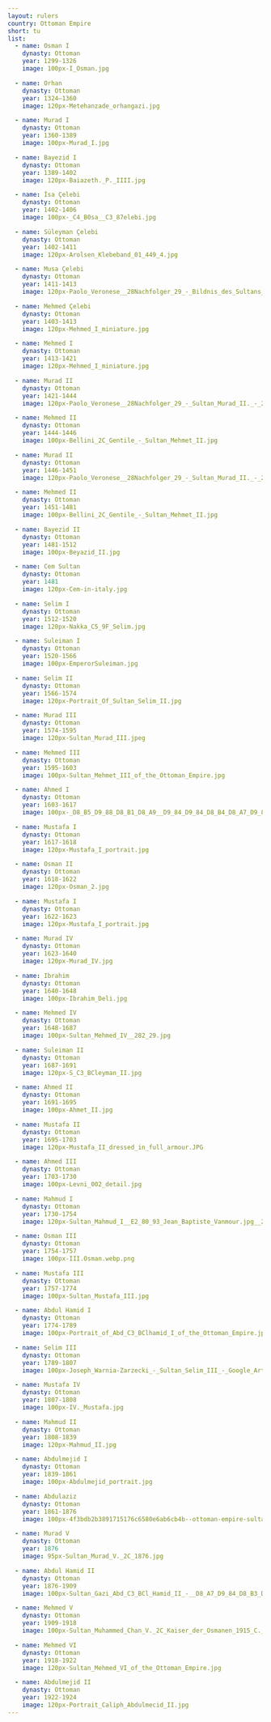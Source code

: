 ```yaml
---
layout: rulers
country: Ottoman Empire
short: tu
list:
  - name: Osman I
    dynasty: Ottoman
    year: 1299-1326
    image: 100px-I_Osman.jpg

  - name: Orhan
    dynasty: Ottoman
    year: 1324–1360
    image: 120px-Metehanzade_orhangazi.jpg

  - name: Murad I
    dynasty: Ottoman
    year: 1360-1389
    image: 100px-Murad_I.jpg

  - name: Bayezid I
    dynasty: Ottoman
    year: 1389-1402
    image: 120px-Baiazeth._P._IIII.jpg

  - name: İsa Çelebi
    dynasty: Ottoman
    year: 1402-1406
    image: 100px-_C4_B0sa__C3_87elebi.jpg

  - name: Süleyman Çelebi
    dynasty: Ottoman
    year: 1402-1411
    image: 120px-Arolsen_Klebeband_01_449_4.jpg

  - name: Musa Çelebi
    dynasty: Ottoman
    year: 1411-1413
    image: 120px-Paolo_Veronese__28Nachfolger_29_-_Bildnis_des_Sultans_Moise_-_2238_-_Bavarian_State_Painting_Collections.jpg

  - name: Mehmed Çelebi
    dynasty: Ottoman
    year: 1403-1413
    image: 120px-Mehmed_I_miniature.jpg

  - name: Mehmed I
    dynasty: Ottoman
    year: 1413-1421
    image: 120px-Mehmed_I_miniature.jpg

  - name: Murad II
    dynasty: Ottoman
    year: 1421-1444
    image: 120px-Paolo_Veronese__28Nachfolger_29_-_Sultan_Murad_II._-_2237_-_Bavarian_State_Painting_Collections.jpg

  - name: Mehmed II
    dynasty: Ottoman
    year: 1444-1446
    image: 100px-Bellini_2C_Gentile_-_Sultan_Mehmet_II.jpg

  - name: Murad II
    dynasty: Ottoman
    year: 1446-1451
    image: 120px-Paolo_Veronese__28Nachfolger_29_-_Sultan_Murad_II._-_2237_-_Bavarian_State_Painting_Collections.jpg

  - name: Mehmed II
    dynasty: Ottoman
    year: 1451-1481
    image: 100px-Bellini_2C_Gentile_-_Sultan_Mehmet_II.jpg

  - name: Bayezid II
    dynasty: Ottoman
    year: 1481-1512
    image: 100px-Beyazid_II.jpg

  - name: Cem Sultan
    dynasty: Ottoman
    year: 1481
    image: 120px-Cem-in-italy.jpg

  - name: Selim I
    dynasty: Ottoman
    year: 1512-1520
    image: 120px-Nakka_C5_9F_Selim.jpg

  - name: Suleiman I
    dynasty: Ottoman
    year: 1520-1566
    image: 100px-EmperorSuleiman.jpg

  - name: Selim II
    dynasty: Ottoman
    year: 1566-1574
    image: 120px-Portrait_Of_Sultan_Selim_II.jpg

  - name: Murad III
    dynasty: Ottoman
    year: 1574-1595
    image: 120px-Sultan_Murad_III.jpeg

  - name: Mehmed III
    dynasty: Ottoman
    year: 1595-1603
    image: 100px-Sultan_Mehmet_III_of_the_Ottoman_Empire.jpg

  - name: Ahmed I
    dynasty: Ottoman
    year: 1603-1617
    image: 100px-_D8_B5_D9_88_D8_B1_D8_A9__D9_84_D9_84_D8_B4_D8_A7_D9_87_D8_B2_D8_A7_D8_AF_D9_87__D8_A3_D8_AD_D9_85_D8_AF_2013-12-19_09-18.jpg

  - name: Mustafa I
    dynasty: Ottoman
    year: 1617-1618
    image: 120px-Mustafa_I_portrait.jpg

  - name: Osman II
    dynasty: Ottoman
    year: 1618-1622
    image: 120px-Osman_2.jpg

  - name: Mustafa I
    dynasty: Ottoman
    year: 1622-1623
    image: 120px-Mustafa_I_portrait.jpg

  - name: Murad IV
    dynasty: Ottoman
    year: 1623-1640
    image: 120px-Murad_IV.jpg

  - name: Ibrahim
    dynasty: Ottoman
    year: 1640-1648
    image: 100px-Ibrahim_Deli.jpg

  - name: Mehmed IV
    dynasty: Ottoman
    year: 1648-1687
    image: 100px-Sultan_Mehmed_IV__282_29.jpg

  - name: Suleiman II
    dynasty: Ottoman
    year: 1687-1691
    image: 120px-S_C3_BCleyman_II.jpg

  - name: Ahmed II
    dynasty: Ottoman
    year: 1691-1695
    image: 100px-Ahmet_II.jpg

  - name: Mustafa II
    dynasty: Ottoman
    year: 1695-1703
    image: 120px-Mustafa_II_dressed_in_full_armour.JPG

  - name: Ahmed III
    dynasty: Ottoman
    year: 1703-1730
    image: 100px-Levni_002_detail.jpg

  - name: Mahmud I
    dynasty: Ottoman
    year: 1730-1754
    image: 120px-Sultan_Mahmud_I__E2_80_93_Jean_Baptiste_Vanmour.jpg__28cropped_29.jpg

  - name: Osman III
    dynasty: Ottoman
    year: 1754-1757
    image: 100px-III.Osman.webp.png

  - name: Mustafa III
    dynasty: Ottoman
    year: 1757-1774
    image: 100px-Sultan_Mustafa_III.jpg

  - name: Abdul Hamid I
    dynasty: Ottoman
    year: 1774-1789
    image: 100px-Portrait_of_Abd_C3_BClhamid_I_of_the_Ottoman_Empire.jpg

  - name: Selim III
    dynasty: Ottoman
    year: 1789-1807
    image: 100px-Joseph_Warnia-Zarzecki_-_Sultan_Selim_III_-_Google_Art_Project.jpg

  - name: Mustafa IV
    dynasty: Ottoman
    year: 1807-1808
    image: 100px-IV._Mustafa.jpg

  - name: Mahmud II
    dynasty: Ottoman
    year: 1808-1839
    image: 120px-Mahmud_II.jpg

  - name: Abdulmejid I
    dynasty: Ottoman
    year: 1839-1861
    image: 100px-Abdulmejid_portrait.jpg

  - name: Abdulaziz
    dynasty: Ottoman
    year: 1861-1876
    image: 100px-4f3bdb2b3891715176c6580e6ab6cb4b--ottoman-empire-sultan.jpg

  - name: Murad V
    dynasty: Ottoman
    year: 1876
    image: 95px-Sultan_Murad_V._2C_1876.jpg

  - name: Abdul Hamid II
    dynasty: Ottoman
    year: 1876-1909
    image: 100px-Sultan_Gazi_Abd_C3_BCl_Hamid_II_-__D8_A7_D9_84_D8_B3_D9_84_D8_B7_D8_A7_D9_86__D8_A7_D9_84_D8_BA_D8_A7_D8_B2_D9_8A__D8_B9_D8_A8_D8_AF__D8_A7_D9_84_D8_AD_D9_85_D9_8A_D8_AF__D8_A7_D9_84_D8_AB_D8_A7_D9_86_D9_8A.png

  - name: Mehmed V
    dynasty: Ottoman
    year: 1909-1918
    image: 100px-Sultan_Muhammed_Chan_V._2C_Kaiser_der_Osmanen_1915_C._Pietzner.jpg

  - name: Mehmed VI
    dynasty: Ottoman
    year: 1918-1922
    image: 120px-Sultan_Mehmed_VI_of_the_Ottoman_Empire.jpg

  - name: Abdulmejid II
    dynasty: Ottoman
    year: 1922-1924
    image: 120px-Portrait_Caliph_Abdulmecid_II.jpg
---
```

